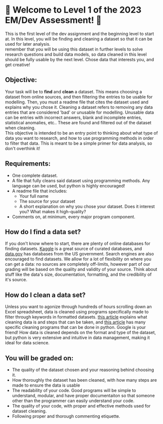 # 🌴 Welcome to Level 1 of the 2023 EM/Dev Assessment! 🌴
This is the first level of the dev assignment and the beginning level to start at. In this level,
you will be finding and cleaning a dataset so that it can be used for later analysis.
<br> 
remember that you will be using this dataset in further levels to solve research 
questions and build data models, so data cleaned in this level should be fully usable
by the next level. Chose data that interests you, and get creative!


## Objective:
Your task will be to **find** and **clean** a dataset. This means choosing a dataset from 
online sources, and then filtering the entries to be usable for modelling. 
Then, you must a readme file that cites the dataset used and explains why you chose it.
Cleaning a dataset refers to removing any data entries that are considered 'bad' or unusable for modelling. Unusable data can be
entries with incorrect answers, blank and incomplete entries, 
statistical anomalies, etc.. These are found and filtered out of the dataset when cleaning.
<br>
This objective is intended to be an entry point to thinking about what type of data you want
to research, and how to use programming methods in order to filter that data. This is 
meant to be a simple primer for data analysis, so don't overthink it!


## Requirements:
- One complete dataset.
- A file that fully cleans said dataset using programming methods. Any language can be used, but python 
  is highly encouraged!
- A readme file that includes:
  - Your full name
  - The source for your dataset
  - A short explanation on why you chose your dataset. Does it interest you? What makes it high-quality? 
- Comments on, at minimum, every major program component.


## How do I find a data set?
If you don't know where to start, there are plenty of online databases for finding
datasets. [Kaggle](https://www.kaggle.com/) is a great source of curated databases, and 
[data.gov](data.gov) has databases from the US government. Search engines are also encouraged
to find datasets. We allow for a lot of flexibility on where you can get a data: no sources are completely
off-limits, however part of our grading will be based on the quality and validity of your
source. Think about stuff like the data's size, documentation, formatting, and the
credibility of it's source.


## How do I clean a data set?
Unless you want to agonize through hundreds of hours scrolling down an Excel spreadsheet, data is cleaned
using programs specifically made to filter through keywords in formatted datasets.
[this article](https://www.tableau.com/learn/articles/what-is-data-cleaning)
explains what cleaning data is and steps that can be taken, and
[this article](https://towardsdatascience.com/so-youve-got-a-dataset-here-s-how-you-clean-it-5d0b04a2ed86)
has many specific cleaning programs that can be done in python. Google is your friend! 
How data is cleaned depends on the format and type of the dataset, but python is very extensive and intuitive in 
data management, making it ideal for data science.


## You will be graded on:
- The quality of the dataset chosen and your reasoning behind choosing it.
- How thoroughly the dataset has been cleaned, with how many steps are made to ensure the
  data is usable
- The readability of your code. Good programs will be simple to understand, modular, and 
  have proper documentaiton so that someone other than the programmer can easily understand your
  code.
- The quality of your code, with proper and effective methods used for dataset cleaning.
- Following proper and thorough commenting etiquette.



